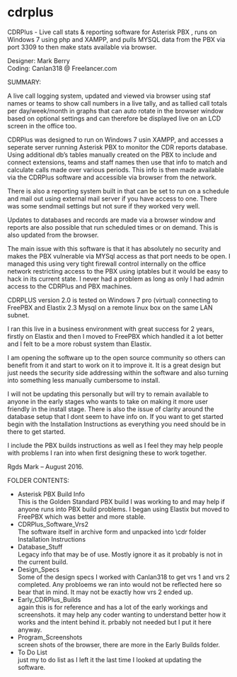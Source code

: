 # cdrplus
CDRPlus - Live call stats &amp; reporting software for Asterisk PBX , runs on Windows 7 using php and XAMPP, and pulls MYSQL data from the PBX via port 3309 to then make stats available via browser.

Designer: Mark Berry  
Coding: Canlan318 @ Freelancer.com

SUMMARY:

A live call logging system, updated and viewed via browser using staf names or teams to show call numbers in a live tally, and as tallied call totals per day/week/month in graphs that can auto rotate in the browser window based on optional settings and can therefore be displayed live on an LCD screen in the office too.
 
CDRPlus was designed to run on Windows 7 usin XAMPP, and accesses a seperate server running Asterisk PBX to monitor the CDR reports database. Using additional db’s tables manually created on the PBX to include and connect extensions, teams and staff names then use that info to match and calculate calls made over various periods. This info is then made available via the CDRPlus software and accessible via browser from the network.

There is also a reporting system built in that can be set to run on a schedule and mail out using external mail server if you have access to one. There was some sendmail settings but not sure if they worked very well.

Updates to databases and records are made via a browser window and reports are also possible that run scheduled times or on demand. This is also updated from the browser.

The main issue with this software is that it has absolutely no security and makes the PBX vulnerable via MYSql access as that port needs to be open. I managed this using very tight firewall control internally on the office network restricting access to the PBX using iptables but it would be easy to hack in its current state. I never had a problem as long as only I had admin access to the CDRPlus and PBX machines. 

CDRPLUS version  2.0 is tested on Windows 7 pro (virtual) connecting to FreePBX and Elastix 2.3 Mysql on a remote linux box on the same LAN subnet.

I ran this live in a business environment with great success for 2 years, firstly on Elastix and then I moved to FreePBX which handled it a lot better and I felt to be a more robust system than Elastix.

I am opening the software up to the open source community so others can benefit from it and start to work on it to improve it. It is a great design but just needs the security side addressing within the software and also turning into something less manually cumbersome to install.

I will not be updating this personally but will try to remain available to anyone in the early stages who wants to take on making it more user friendly in the install stage. There is also the issue of clarity around the database setup that I dont seem to have info on. If you want to get started begin with the Installation Instructions as everything you need should be in there to get started. 

I include the PBX builds instructions as well as I feel they may help people with problems I ran into when first designing these to work together. 

Rgds
Mark – August 2016.

FOLDER CONTENTS:  
- Asterisk PBX Build Info  
	This is the Golden Standard PBX build I was working to and may help if anyone runs into PBX build problems. 		I began using Elastix but moved to FreePBX which was better and more stable.
- CDRPlus_Software_Vrs2  
	The software itself in archive form and unpacked into \cdr folder 
	Installation Instructions
- Database_Stuff  
	Legacy info that may be of use. Mostly ignore it as it probably is not in the current build.
- Design_Specs  
	Some of the design specs I worked with Canlan318 to get vrs 1 and vrs 2 completed. Any probloems we ran into 		would not be reflected here so bear that in mind. It may not be exactly how vrs 2 ended up.
- Early_CDRPlus_Builds    
	again this is for reference and has a lot of the early workings and screenshots. it may help any coder 		wanting to understand better how it works and the intent behind it. prbably not needed but I put it here 	anyway.
- Program_Screenshots    
	screen shots of the browser, there are more in the Early Builds folder.
- To Do List  
	just my to do list as I left it the last time I looked at updating the software.


